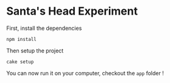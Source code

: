 Santa's Head Experiment
=======================

First, install the dependencies

`npm install`

Then setup the project

`cake setup`

You can now run it on your computer, checkout the `app` folder !

